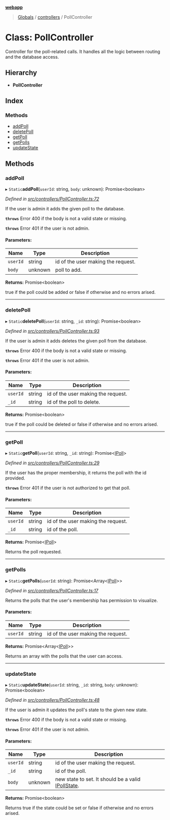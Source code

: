**[webapp](../README.md)**

> [Globals](../globals.md) / [controllers](../modules/controllers.md) / PollController

# Class: PollController

Controller for the poll-related calls. It handles all the logic between routing and the database access.

## Hierarchy

* **PollController**

## Index

### Methods

* [addPoll](controllers.pollcontroller.md#addpoll)
* [deletePoll](controllers.pollcontroller.md#deletepoll)
* [getPoll](controllers.pollcontroller.md#getpoll)
* [getPolls](controllers.pollcontroller.md#getpolls)
* [updateState](controllers.pollcontroller.md#updatestate)

## Methods

### addPoll

▸ `Static`**addPoll**(`userId`: string, `body`: unknown): Promise<boolean\>

*Defined in [src/controllers/PollController.ts:72](https://github.com/BESTUPC/voting-web-app/blob/3f5c425/src/controllers/PollController.ts#L72)*

If the user is admin it adds the given poll to the database.

**`throws`** Error 400 if the body is not a valid state or missing.

**`throws`** Error 401 if the user is not admin.

#### Parameters:

Name | Type | Description |
------ | ------ | ------ |
`userId` | string | id of the user making the request. |
`body` | unknown | poll to add. |

**Returns:** Promise<boolean\>

true if the poll could be added or false if otherwise and no errors arised.

___

### deletePoll

▸ `Static`**deletePoll**(`userId`: string, `_id`: string): Promise<boolean\>

*Defined in [src/controllers/PollController.ts:93](https://github.com/BESTUPC/voting-web-app/blob/3f5c425/src/controllers/PollController.ts#L93)*

If the user is admin it adds deletes the given poll from the database.

**`throws`** Error 400 if the body is not a valid state or missing.

**`throws`** Error 401 if the user is not admin.

#### Parameters:

Name | Type | Description |
------ | ------ | ------ |
`userId` | string | id of the user making the request. |
`_id` | string | id of the poll to delete. |

**Returns:** Promise<boolean\>

true if the poll could be deleted or false if otherwise and no errors arised.

___

### getPoll

▸ `Static`**getPoll**(`userId`: string, `_id`: string): Promise<[IPoll](../interfaces/interfaces.ipoll.md)\>

*Defined in [src/controllers/PollController.ts:29](https://github.com/BESTUPC/voting-web-app/blob/3f5c425/src/controllers/PollController.ts#L29)*

If the user has the proper membership, it returns the poll with the id provided.

**`throws`** Error 401 if the user is not authorized to get that poll.

#### Parameters:

Name | Type | Description |
------ | ------ | ------ |
`userId` | string | id of the user making the request. |
`_id` | string | id of the poll. |

**Returns:** Promise<[IPoll](../interfaces/interfaces.ipoll.md)\>

Returns the poll requested.

___

### getPolls

▸ `Static`**getPolls**(`userId`: string): Promise<Array<[IPoll](../interfaces/interfaces.ipoll.md)\>\>

*Defined in [src/controllers/PollController.ts:17](https://github.com/BESTUPC/voting-web-app/blob/3f5c425/src/controllers/PollController.ts#L17)*

Returns the polls that the user's membership has permission to visualize.

#### Parameters:

Name | Type | Description |
------ | ------ | ------ |
`userId` | string | id of the user making the request. |

**Returns:** Promise<Array<[IPoll](../interfaces/interfaces.ipoll.md)\>\>

Returns an array with the polls that the user can access.

___

### updateState

▸ `Static`**updateState**(`userId`: string, `_id`: string, `body`: unknown): Promise<boolean\>

*Defined in [src/controllers/PollController.ts:48](https://github.com/BESTUPC/voting-web-app/blob/3f5c425/src/controllers/PollController.ts#L48)*

If the user is admin it updates the poll's state to the given new state.

**`throws`** Error 400 if the body is not a valid state or missing.

**`throws`** Error 401 if the user is not admin.

#### Parameters:

Name | Type | Description |
------ | ------ | ------ |
`userId` | string | id of the user making the request. |
`_id` | string | id of the poll. |
`body` | unknown | new state to set. It should be a valid [IPollState](../modules/interfaces.md#ipollstate). |

**Returns:** Promise<boolean\>

Returns true if the state could be set or false if otherwise and no errors arised.
